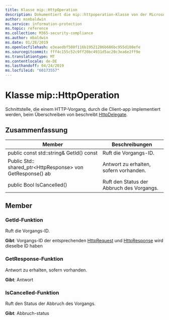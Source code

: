 ```yaml
---
title: Klasse mip::HttpOperation
description: Dokumentiert die mip::httpoperation-Klasse von der Microsoft Information Protection (MIP) SDK.
author: msmbaldwin
ms.service: information-protection
ms.topic: reference
ms.collection: M365-security-compliance
ms.author: mbaldwin
ms.date: 01/28/2019
ms.openlocfilehash: e3eaedbf508f116b19521286b686bc955d108efe
ms.sourcegitcommit: fff4c155c52c9ff20bc4931d5ac20c3ea6e2ff9e
ms.translationtype: MT
ms.contentlocale: de-DE
ms.lasthandoff: 04/24/2019
ms.locfileid: "60173557"
---
```

# <a name="class-miphttpoperation"></a>Klasse mip::HttpOperation 
Schnittstelle, die einem HTTP-Vorgang, durch die Client-app implementiert werden, beim Überschreiben von beschreibt [HttpDelegate](class_mip_httpdelegate.md).
  
## <a name="summary"></a>Zusammenfassung
 Member                        | Beschreibungen                                
--------------------------------|---------------------------------------------
public const std::string& GetId() const  |  Ruft die Vorgangs-ID.
Public Std:: shared_ptr\<HttpResponse\> von GetResponse() ab  |  Antwort zu erhalten, sofern vorhanden.
public Bool IsCancelled()  |  Ruft den Status der Abbruch des Vorgangs.
  
## <a name="members"></a>Member
  
### <a name="getid-function"></a>GetId-Funktion
Ruft die Vorgangs-ID.

  
**Gibt**: Vorgangs-ID der entsprechenden [HttpRequest](class_mip_httprequest.md) und [HttpResponse](class_mip_httpresponse.md) wird dieselbe ID haben
  
### <a name="getresponse-function"></a>GetResponse-Funktion
Antwort zu erhalten, sofern vorhanden.

  
**Gibt**: Antwort
  
### <a name="iscancelled-function"></a>IsCancelled-Funktion
Ruft den Status der Abbruch des Vorgangs.

  
**Gibt**: Abbruch-status